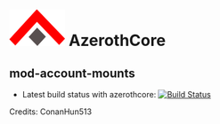# ![logo](https://raw.githubusercontent.com/azerothcore/azerothcore.github.io/master/images/logo-github.png) AzerothCore
## mod-account-mounts
- Latest build status with azerothcore: [![Build Status](https://github.com/azerothcore/mod-account-mounts/workflows/core-build/badge.svg?branch=master&event=push)](https://github.com/azerothcore/mod-account-mounts)

Credits: ConanHun513
